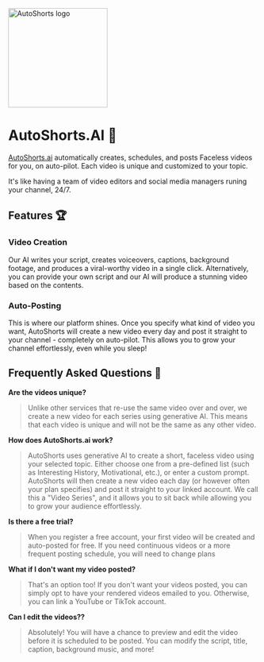 <img alt="AutoShorts logo" src="https://autoshorts.ai/images/LogoGradient.png" width="200px" height="200px">

# AutoShorts.AI 🚀
<a href="https://autoshorts.ai/">AutoShorts.ai</a> automatically creates, schedules, and posts Faceless videos for you, on auto-pilot. Each video is unique and customized to your topic.

It's like having a team of video editors and social media managers runing your channel, 24/7.

## Features 🏆

### Video Creation
Our AI writes your script, creates voiceovers, captions, background footage, and produces a viral-worthy video in a single click. Alternatively, you can provide your own script and our AI will produce a stunning video based on the contents.

### Auto-Posting
This is where our platform shines. Once you specify what kind of video you want, AutoShorts will create a new video every day and post it straight to your channel - completely on auto-pilot. This allows you to grow your channel effortlessly, even while you sleep!

## Frequently Asked Questions 🤔
**Are the videos unique?**
> Unlike other services that re-use the same video over and over, we create a new video for each series using generative AI. This means that each video is unique and will not be the same as any other video.

**How does AutoShorts.ai work?**
> AutoShorts uses generative AI to create a short, faceless video using your selected topic. Either choose one from a pre-defined list (such as Interesting History, Motivational, etc.), or enter a custom prompt. AutoShorts will then create a new video each day (or however often your plan specifies) and post it straight to your linked account. We call this a "Video Series", and it allows you to sit back while allowing you to grow your audience effortlessly.

**Is there a free trial?**
> When you register a free account, your first video will be created and auto-posted for free. If you need continuous videos or a more frequent posting schedule, you will need to change plans

**What if I don't want my video posted?**
> That's an option too! If you don't want your videos posted, you can simply opt to have your rendered videos emailed to you. Otherwise, you can link a YouTube or TikTok account.

**Can I edit the videos??**
> Absolutely! You will have a chance to preview and edit the video before it is scheduled to be posted. You can modify the script, title, caption, background music, and more!
